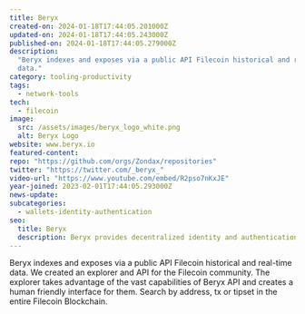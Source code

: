 ```yaml
---
title: Beryx
created-on: 2024-01-18T17:44:05.201000Z
updated-on: 2024-01-18T17:44:05.243000Z
published-on: 2024-01-18T17:44:05.279000Z
description:
  "Beryx indexes and exposes via a public API Filecoin historical and real-time
  data."
category: tooling-productivity
tags:
  - network-tools
tech:
  - filecoin
image:
  src: /assets/images/beryx_logo_white.png
  alt: Beryx Logo
website: www.beryx.io
featured-content:
repo: "https://github.com/orgs/Zondax/repositories"
twitter: "https://twitter.com/_beryx_"
video-url: "https://www.youtube.com/embed/R2pso7nKxJE"
year-joined: 2023-02-01T17:44:05.293000Z
news-update:
subcategories:
  - wallets-identity-authentication
seo:
  title: Beryx
  description: Beryx provides decentralized identity and authentication solutions.
---
```


Beryx indexes and exposes via a public API Filecoin historical and real-time data. We created an explorer and API for the Filecoin community. The explorer takes advantage of the vast capabilities of Beryx API and creates a human friendly interface for them. Search by address, tx or tipset in the entire Filecoin Blockchain.
